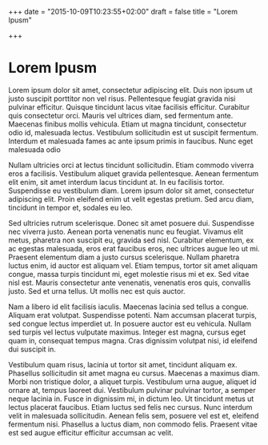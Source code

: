 +++
date = "2015-10-09T10:23:55+02:00"
draft = false
title = "Lorem Ipusm"

+++

# Lorem Ipusm
Lorem ipsum dolor sit amet, consectetur adipiscing elit. Duis non ipsum ut justo suscipit porttitor non vel risus. Pellentesque feugiat gravida nisi pulvinar efficitur. Quisque tincidunt lacus vitae facilisis efficitur. Curabitur quis consectetur orci. Mauris vel ultrices diam, sed fermentum ante. Maecenas finibus mollis vehicula. Etiam ut magna tincidunt, consectetur odio id, malesuada lectus. Vestibulum sollicitudin est ut suscipit fermentum. Interdum et malesuada fames ac ante ipsum primis in faucibus. Nunc eget malesuada odio

Nullam ultricies orci at lectus tincidunt sollicitudin. Etiam commodo viverra eros a facilisis. Vestibulum aliquet gravida pellentesque. Aenean fermentum elit enim, sit amet interdum lacus tincidunt at. In eu facilisis tortor. Suspendisse eu vestibulum diam. Lorem ipsum dolor sit amet, consectetur adipiscing elit. Proin eleifend enim ut velit egestas pretium. Sed arcu diam, tincidunt in tempor et, sodales eu leo.

Sed ultricies rutrum scelerisque. Donec sit amet posuere dui. Suspendisse nec viverra justo. Aenean porta venenatis nunc eu feugiat. Vivamus elit metus, pharetra non suscipit eu, gravida sed nisl. Curabitur elementum, ex ac egestas malesuada, eros erat faucibus eros, nec ultrices augue leo ut mi. Praesent elementum diam a justo cursus scelerisque. Nullam pharetra luctus enim, id auctor est aliquam vel. Etiam tempus, tortor sit amet aliquam congue, massa turpis tincidunt mi, eget molestie risus mi et ex. Sed vitae nisl est. Mauris consectetur ante venenatis, venenatis eros quis, convallis justo. Sed et urna tellus. Ut mollis nec est quis auctor.

Nam a libero id elit facilisis iaculis. Maecenas lacinia sed tellus a congue. Aliquam erat volutpat. Suspendisse potenti. Nam accumsan placerat turpis, sed congue lectus imperdiet ut. In posuere auctor est eu vehicula. Nullam sed turpis vel lectus vulputate maximus. Integer est magna, cursus eget quam in, consequat tempus magna. Cras dignissim volutpat nisi, id eleifend dui suscipit in.

Vestibulum quam risus, lacinia ut tortor sit amet, tincidunt aliquam ex. Phasellus sollicitudin sit amet magna eu cursus. Maecenas a maximus diam. Morbi non tristique dolor, a aliquet turpis. Vestibulum urna augue, aliquet id ornare at, tempus laoreet dui. Vestibulum pulvinar pulvinar tortor, a semper neque lacinia in. Fusce in dignissim mi, in dictum leo. Ut tincidunt metus ut lectus placerat faucibus. Etiam luctus sed felis nec cursus. Nunc interdum velit in malesuada sollicitudin. Aenean felis sem, posuere vel est et, eleifend fermentum nisi. Phasellus a luctus diam, non commodo felis. Praesent vitae est sed augue efficitur efficitur accumsan ac velit.
